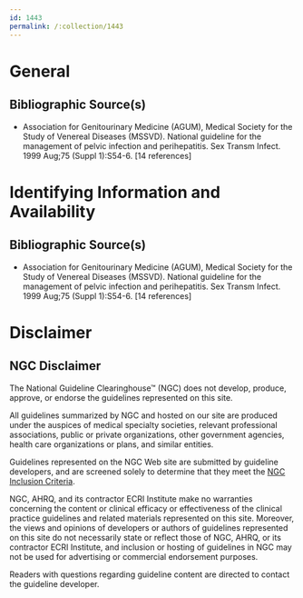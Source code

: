 ```yaml
---
id: 1443
permalink: /:collection/1443
---
```


# General

## Bibliographic Source(s)

- Association for Genitourinary Medicine (AGUM), Medical Society for the Study of Venereal Diseases (MSSVD). National guideline for the management of pelvic infection and perihepatitis. Sex Transm Infect. 1999 Aug;75 (Suppl 1):S54-6. [14 references]

# Identifying Information and Availability

## Bibliographic Source(s)

- Association for Genitourinary Medicine (AGUM), Medical Society for the Study of Venereal Diseases (MSSVD). National guideline for the management of pelvic infection and perihepatitis. Sex Transm Infect. 1999 Aug;75 (Suppl 1):S54-6. [14 references]

# Disclaimer

## NGC Disclaimer

The National Guideline Clearinghouse™ (NGC) does not develop, produce, approve, or endorse the guidelines represented on this site.

All guidelines summarized by NGC and hosted on our site are produced under the auspices of medical specialty societies, relevant professional associations, public or private organizations, other government agencies, health care organizations or plans, and similar entities.

Guidelines represented on the NGC Web site are submitted by guideline developers, and are screened solely to determine that they meet the [NGC Inclusion Criteria](/help-and-about/summaries/inclusion-criteria).

NGC, AHRQ, and its contractor ECRI Institute make no warranties concerning the content or clinical efficacy or effectiveness of the clinical practice guidelines and related materials represented on this site. Moreover, the views and opinions of developers or authors of guidelines represented on this site do not necessarily state or reflect those of NGC, AHRQ, or its contractor ECRI Institute, and inclusion or hosting of guidelines in NGC may not be used for advertising or commercial endorsement purposes.

Readers with questions regarding guideline content are directed to contact the guideline developer.

